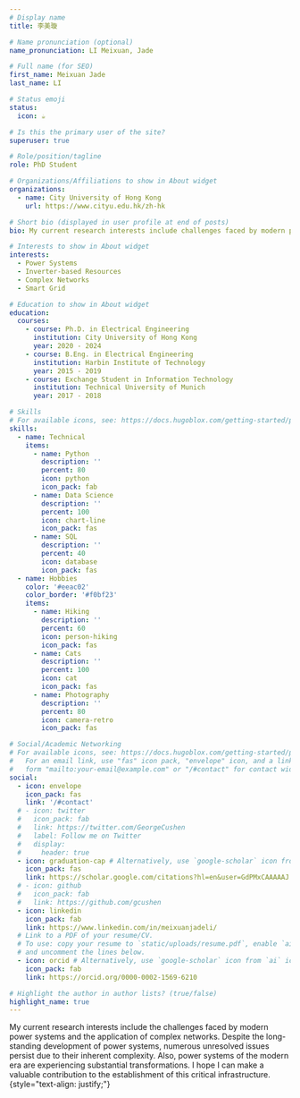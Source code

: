 ```yaml
---
# Display name
title: 李美璇

# Name pronunciation (optional)
name_pronunciation: LI Meixuan, Jade

# Full name (for SEO)
first_name: Meixuan Jade
last_name: LI

# Status emoji
status:
  icon: ☕️

# Is this the primary user of the site?
superuser: true

# Role/position/tagline
role: PhD Student

# Organizations/Affiliations to show in About widget
organizations:
  - name: City University of Hong Kong
    url: https://www.cityu.edu.hk/zh-hk

# Short bio (displayed in user profile at end of posts)
bio: My current research interests include challenges faced by modern power systems and the application of complex networks.

# Interests to show in About widget
interests:
  - Power Systems
  - Inverter-based Resources
  - Complex Networks
  - Smart Grid

# Education to show in About widget
education:
  courses:
    - course: Ph.D. in Electrical Engineering
      institution: City University of Hong Kong
      year: 2020 - 2024
    - course: B.Eng. in Electrical Engineering
      institution: Harbin Institute of Technology
      year: 2015 - 2019
    - course: Exchange Student in Information Technology
      institution: Technical University of Munich
      year: 2017 - 2018

# Skills
# For available icons, see: https://docs.hugoblox.com/getting-started/page-builder/#icons
skills:
  - name: Technical
    items:
      - name: Python
        description: ''
        percent: 80
        icon: python
        icon_pack: fab
      - name: Data Science
        description: ''
        percent: 100
        icon: chart-line
        icon_pack: fas
      - name: SQL
        description: ''
        percent: 40
        icon: database
        icon_pack: fas
  - name: Hobbies
    color: '#eeac02'
    color_border: '#f0bf23'
    items:
      - name: Hiking
        description: ''
        percent: 60
        icon: person-hiking
        icon_pack: fas
      - name: Cats
        description: ''
        percent: 100
        icon: cat
        icon_pack: fas
      - name: Photography
        description: ''
        percent: 80
        icon: camera-retro
        icon_pack: fas

# Social/Academic Networking
# For available icons, see: https://docs.hugoblox.com/getting-started/page-builder/#icons
#   For an email link, use "fas" icon pack, "envelope" icon, and a link in the
#   form "mailto:your-email@example.com" or "/#contact" for contact widget.
social:
  - icon: envelope
    icon_pack: fas
    link: '/#contact'
  # - icon: twitter
  #   icon_pack: fab
  #   link: https://twitter.com/GeorgeCushen
  #   label: Follow me on Twitter
  #   display:
  #     header: true
  - icon: graduation-cap # Alternatively, use `google-scholar` icon from `ai` icon pack
    icon_pack: fas
    link: https://scholar.google.com/citations?hl=en&user=GdPMxCAAAAAJ
  # - icon: github
  #   icon_pack: fab
  #   link: https://github.com/gcushen
  - icon: linkedin
    icon_pack: fab
    link: https://www.linkedin.com/in/meixuanjadeli/
  # Link to a PDF of your resume/CV.
  # To use: copy your resume to `static/uploads/resume.pdf`, enable `ai` icons in `params.yaml`,
  # and uncomment the lines below.
  - icon: orcid # Alternatively, use `google-scholar` icon from `ai` icon pack
    icon_pack: fab
    link: https://orcid.org/0000-0002-1569-6210

# Highlight the author in author lists? (true/false)
highlight_name: true
---
```


My current research interests include the challenges faced by modern power systems and the application of complex networks. Despite the long-standing development of power systems, numerous unresolved issues persist due to their inherent complexity. Also, power systems of the modern era are experiencing substantial transformations. I hope I can make a valuable contribution to the establishment of this critical infrastructure.
{style="text-align: justify;"}
